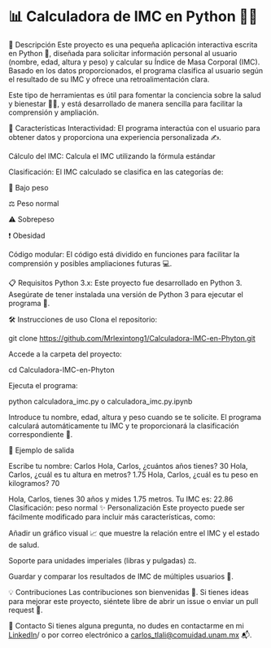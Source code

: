 # 📊 Calculadora de IMC en Python 🧑‍⚕️

📝 Descripción
Este proyecto es una pequeña aplicación interactiva escrita en Python 🐍, diseñada para solicitar información personal al usuario (nombre, edad, altura y peso) y calcular su Índice de Masa Corporal (IMC). Basado en los datos proporcionados, el programa clasifica al usuario según el resultado de su IMC y ofrece una retroalimentación clara.

Este tipo de herramientas es útil para fomentar la conciencia sobre la salud y bienestar 🏋️‍♂️, y está desarrollado de manera sencilla para facilitar la comprensión y ampliación.

🚀 Características
Interactividad: El programa interactúa con el usuario para obtener datos y proporciona una experiencia personalizada ✍️.

Cálculo del IMC: Calcula el IMC utilizando la fórmula estándar

 
 
Clasificación: El IMC calculado se clasifica en las categorías de:

🔽 Bajo peso

⚖️ Peso normal

⚠️ Sobrepeso

❗ Obesidad

Código modular: El código está dividido en funciones para facilitar la comprensión y posibles ampliaciones futuras 💻.

📋 Requisitos
Python 3.x: Este proyecto fue desarrollado en Python 3. Asegúrate de tener instalada una versión de Python 3 para ejecutar el programa 🐍.

🛠️ Instrucciones de uso
Clona el repositorio:


git clone https://github.com/Mrlexintong1/Calculadora-IMC-en-Phyton.git

Accede a la carpeta del proyecto:


cd Calculadora-IMC-en-Phyton

Ejecuta el programa:

python calculadora_imc.py
o
calculadora_imc.py.ipynb

Introduce tu nombre, edad, altura y peso cuando se te solicite. El programa calculará automáticamente tu IMC y te proporcionará la clasificación correspondiente 💪.

🎯 Ejemplo de salida

Escribe tu nombre: Carlos
Hola, Carlos, ¿cuántos años tienes? 30
Hola, Carlos, ¿cuál es tu altura en metros? 1.75
Hola, Carlos, ¿cuál es tu peso en kilogramos? 70

Hola, Carlos, tienes 30 años y mides 1.75 metros.
Tu IMC es: 22.86
Clasificación: peso normal
✨ Personalización
Este proyecto puede ser fácilmente modificado para incluir más características, como:

Añadir un gráfico visual 📈 que muestre la relación entre el IMC y el estado de salud.

Soporte para unidades imperiales (libras y pulgadas) ⚖️.

Guardar y comparar los resultados de IMC de múltiples usuarios 👥.

💡 Contribuciones
Las contribuciones son bienvenidas 🙌. Si tienes ideas para mejorar este proyecto, siéntete libre de abrir un issue o enviar un pull request 🔄.

📧 Contacto
Si tienes alguna pregunta, no dudes en contactarme en mi [LinkedIn](https://www.linkedin.com/in/carlostlali/)/ o por correo electrónico a carlos_tlali@comuidad.unam.mx 📬.

